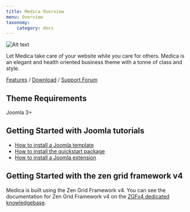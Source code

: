 ```yaml
---
title: Medica Overview
menu: Overview
taxonomy:
    category: docs
---
```


![Alt text](http://www.joomlabamboo.com/images/new/medica/medica.jpg 'Medica Joomla Template')

Let Medica take care of your website while you care for others. Medica is an elegant and health oriented business theme with a tonne of class and style.         
 
[Features](http://www.joomlabamboo.com/joomla-templates/medica) / [Download](http://www.joomlabamboo.com/downloads/template-downloads?param=medica) / [Support Forum](http://www.joomlabamboo.com/index.php?option=com_kunena&view=category&catid=687&Itemid=215)

Theme Requirements
----

Joomla 3+

Getting Started with Joomla tutorials
----

- <a href="/getting-started/how-to-install-a-joomla-template">How to install a Joomla template</a>
- <a href="/getting-started/how-to-install-a-joomla-3-quickstart-package">How to install the quickstart package</a>
- <a href="http://docs.joomlabamboo.com/getting-started/how-to-install-a-joomla-module">How to install a Joomla extension</a>


Getting Started with the zen grid framework v4
----

Medica is built using the Zen Grid Framework v4. You can see the documentation for Zen Grid Framework v4 on the <a href="/zen-grid-framework-4/">ZGFv4 dedicated knowledgebase</a>.